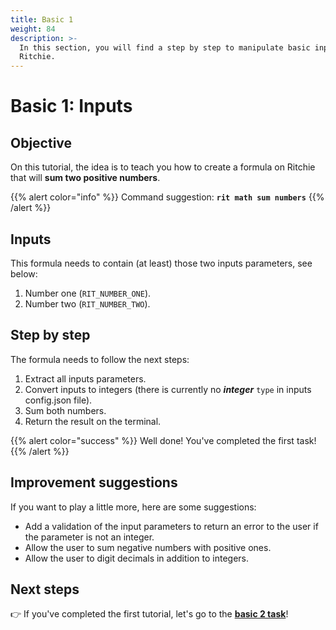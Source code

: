 ```yaml
---
title: Basic 1
weight: 84
description: >-
  In this section, you will find a step by step to manipulate basic inputs on
  Ritchie.
---
```


# Basic 1: Inputs

## Objective

On this tutorial, the idea is to teach you how to create a formula on Ritchie that will **sum two positive numbers**.

{{% alert color="info" %}}
Command suggestion: **`rit math sum numbers`**
{{% /alert %}}

## Inputs

This formula needs to contain \(at least\) those two inputs parameters, see below:

1. Number one \(`RIT_NUMBER_ONE`\). 
2. Number two \(`RIT_NUMBER_TWO`\).

## Step by step

The formula needs to follow the next steps:

1. Extract all inputs parameters. 
2. Convert inputs to integers \(there is currently no _**integer**_ `type` in inputs config.json file\). 
3. Sum both numbers. 
4. Return the result on the terminal.

{{% alert color="success" %}}
Well done! You've completed the first task! 
{{% /alert %}}

## Improvement suggestions

 If you want to play a little more, here are some suggestions:

* Add a validation of the input parameters to return an error to the user if the parameter is not an integer. 
* Allow the user to sum negative numbers with positive ones. 
* Allow the user to digit decimals in addition to integers.

## **Next steps** 

👉 If you've completed the first tutorial, let's go to the [**basic 2 task**](/tutorials/basic-2/)!
